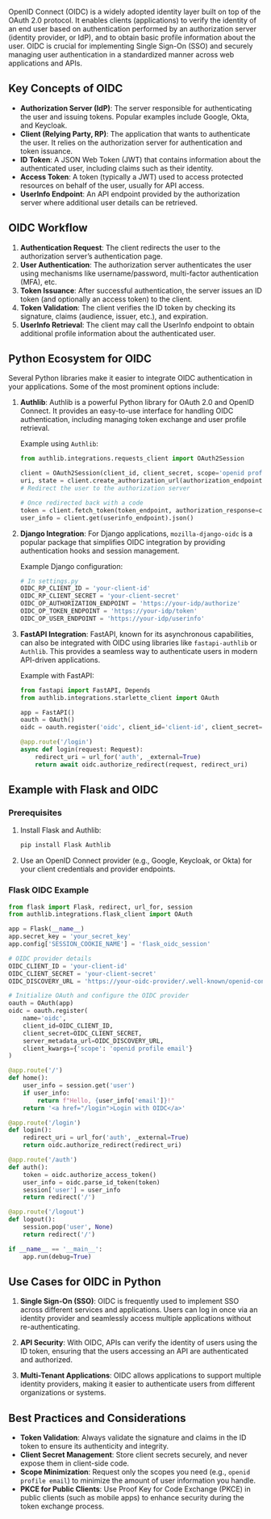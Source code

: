 OpenID Connect (OIDC) is a widely adopted identity layer built on top of the OAuth 2.0 protocol. It enables clients (applications) to verify the identity of an end user based on authentication performed by an authorization server (identity provider, or IdP), and to obtain basic profile information about the user. OIDC is crucial for implementing Single Sign-On (SSO) and securely managing user authentication in a standardized manner across web applications and APIs.

## Key Concepts of OIDC

- **Authorization Server (IdP)**: The server responsible for authenticating the user and issuing tokens. Popular examples include Google, Okta, and Keycloak.
- **Client (Relying Party, RP)**: The application that wants to authenticate the user. It relies on the authorization server for authentication and token issuance.
- **ID Token**: A JSON Web Token (JWT) that contains information about the authenticated user, including claims such as their identity.
- **Access Token**: A token (typically a JWT) used to access protected resources on behalf of the user, usually for API access.
- **UserInfo Endpoint**: An API endpoint provided by the authorization server where additional user details can be retrieved.

## OIDC Workflow

1. **Authentication Request**: The client redirects the user to the authorization server’s authentication page.
1. **User Authentication**: The authorization server authenticates the user using mechanisms like username/password, multi-factor authentication (MFA), etc.
1. **Token Issuance**: After successful authentication, the server issues an ID token (and optionally an access token) to the client.
1. **Token Validation**: The client verifies the ID token by checking its signature, claims (audience, issuer, etc.), and expiration.
1. **UserInfo Retrieval**: The client may call the UserInfo endpoint to obtain additional profile information about the authenticated user.

## Python Ecosystem for OIDC

Several Python libraries make it easier to integrate OIDC authentication in your applications. Some of the most prominent options include:

1. **Authlib**:
   Authlib is a powerful Python library for OAuth 2.0 and OpenID Connect. It provides an easy-to-use interface for handling OIDC authentication, including managing token exchange and user profile retrieval.

   Example using `Authlib`:

   ```python
   from authlib.integrations.requests_client import OAuth2Session

   client = OAuth2Session(client_id, client_secret, scope='openid profile email')
   uri, state = client.create_authorization_url(authorization_endpoint)
   # Redirect the user to the authorization server

   # Once redirected back with a code
   token = client.fetch_token(token_endpoint, authorization_response=callback_url)
   user_info = client.get(userinfo_endpoint).json()
   ```

1. **Django Integration**:
   For Django applications, `mozilla-django-oidc` is a popular package that simplifies OIDC integration by providing authentication hooks and session management.

   Example Django configuration:

   ```python
   # In settings.py
   OIDC_RP_CLIENT_ID = 'your-client-id'
   OIDC_RP_CLIENT_SECRET = 'your-client-secret'
   OIDC_OP_AUTHORIZATION_ENDPOINT = 'https://your-idp/authorize'
   OIDC_OP_TOKEN_ENDPOINT = 'https://your-idp/token'
   OIDC_OP_USER_ENDPOINT = 'https://your-idp/userinfo'
   ```

1. **FastAPI Integration**:
   FastAPI, known for its asynchronous capabilities, can also be integrated with OIDC using libraries like `fastapi-authlib` or `Authlib`. This provides a seamless way to authenticate users in modern API-driven applications.

   Example with FastAPI:

   ```python
   from fastapi import FastAPI, Depends
   from authlib.integrations.starlette_client import OAuth

   app = FastAPI()
   oauth = OAuth()
   oidc = oauth.register('oidc', client_id='client-id', client_secret='client-secret', ...)

   @app.route('/login')
   async def login(request: Request):
       redirect_uri = url_for('auth', _external=True)
       return await oidc.authorize_redirect(request, redirect_uri)
   ```

## Example with Flask and OIDC

### Prerequisites

1. Install Flask and Authlib:

   ```bash
   pip install Flask Authlib
   ```

1. Use an OpenID Connect provider (e.g., Google, Keycloak, or Okta) for your client credentials and provider endpoints.

### Flask OIDC Example

```python
from flask import Flask, redirect, url_for, session
from authlib.integrations.flask_client import OAuth

app = Flask(__name__)
app.secret_key = 'your_secret_key'
app.config['SESSION_COOKIE_NAME'] = 'flask_oidc_session'

# OIDC provider details
OIDC_CLIENT_ID = 'your-client-id'
OIDC_CLIENT_SECRET = 'your-client-secret'
OIDC_DISCOVERY_URL = 'https://your-oidc-provider/.well-known/openid-configuration'

# Initialize OAuth and configure the OIDC provider
oauth = OAuth(app)
oidc = oauth.register(
    name='oidc',
    client_id=OIDC_CLIENT_ID,
    client_secret=OIDC_CLIENT_SECRET,
    server_metadata_url=OIDC_DISCOVERY_URL,
    client_kwargs={'scope': 'openid profile email'}
)

@app.route('/')
def home():
    user_info = session.get('user')
    if user_info:
        return f"Hello, {user_info['email']}!"
    return '<a href="/login">Login with OIDC</a>'

@app.route('/login')
def login():
    redirect_uri = url_for('auth', _external=True)
    return oidc.authorize_redirect(redirect_uri)

@app.route('/auth')
def auth():
    token = oidc.authorize_access_token()
    user_info = oidc.parse_id_token(token)
    session['user'] = user_info
    return redirect('/')

@app.route('/logout')
def logout():
    session.pop('user', None)
    return redirect('/')

if __name__ == '__main__':
    app.run(debug=True)
```

## Use Cases for OIDC in Python

1. **Single Sign-On (SSO)**: OIDC is frequently used to implement SSO across different services and applications. Users can log in once via an identity provider and seamlessly access multiple applications without re-authenticating.

1. **API Security**: With OIDC, APIs can verify the identity of users using the ID token, ensuring that the users accessing an API are authenticated and authorized.

1. **Multi-Tenant Applications**: OIDC allows applications to support multiple identity providers, making it easier to authenticate users from different organizations or systems.

## Best Practices and Considerations

- **Token Validation**: Always validate the signature and claims in the ID token to ensure its authenticity and integrity.
- **Client Secret Management**: Store client secrets securely, and never expose them in client-side code.
- **Scope Minimization**: Request only the scopes you need (e.g., `openid profile email`) to minimize the amount of user information you handle.
- **PKCE for Public Clients**: Use Proof Key for Code Exchange (PKCE) in public clients (such as mobile apps) to enhance security during the token exchange process.
